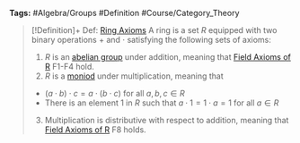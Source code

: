 ---
---

**Tags:** #Algebra/Groups #Definition #Course/Category_Theory

 > 
 > \[!Definition\]+ Def: [Ring Axioms](Ring%20Axioms.md)
 > A ring is a set $R$ equipped with two binary operations $+$ and $\cdot$ satisfying the following sets of axioms:
 > 
 > 1. $R$ is an [abelian group](Abelian%20Group.md) under addition, meaning that [Field Axioms of R](Abelian%20Group.md) F1-F4 hold.
 > 1. $R$ is a [moniod](Moniod.md) under multiplication, meaning that
 > 
 > * $(a\cdot b)\cdot c = a\cdot(b\cdot c)$ for all $a,b,c\in R$
 > * There is an element $1$ in $R$ such that $a\cdot 1=1\cdot a=1$ for all $a\in R$
 > 
 > 3. Multiplication is distributive with respect to addition, meaning that [Field Axioms of R](Field%20Axioms%20of%20R.md) F8 holds.

